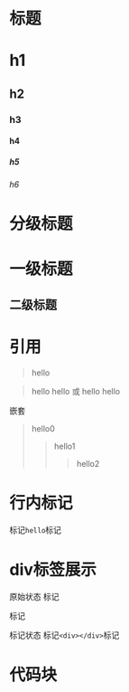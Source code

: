# 标题 
# h1
## h2
### h3
#### h4
##### h5
###### h6

# 分级标题
一级标题
======================
二级标题
---------------------

# 引用
> hello

> hello
  hello
或
> hello
> hello

嵌套
> hello0
>>hello1
>>>hello2

# 行内标记

标记`hello`标记

div标签展示
===============
原始状态
标记<div></div>标记

标记状态
标记`<div></div>`标记

# 代码块
```

```


